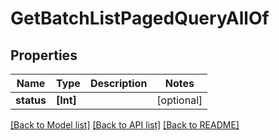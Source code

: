 # GetBatchListPagedQueryAllOf

## Properties
Name | Type | Description | Notes
------------ | ------------- | ------------- | -------------
**status** | **[Int]** |  | [optional] 

[[Back to Model list]](../README.md#documentation-for-models) [[Back to API list]](../README.md#documentation-for-api-endpoints) [[Back to README]](../README.md)


